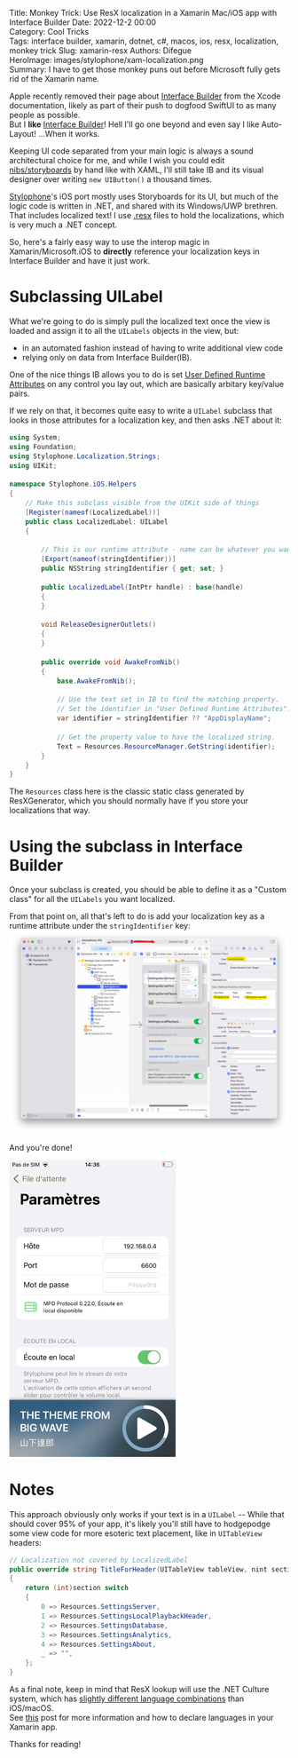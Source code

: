 Title: Monkey Trick: Use ResX localization in a Xamarin Mac/iOS app with Interface Builder
Date: 2022-12-2 00:00  
Category: Cool Tricks  
Tags: interface builder, xamarin, dotnet, c#, macos, ios, resx, localization, monkey trick
Slug: xamarin-resx
Authors: Difegue  
HeroImage: images/stylophone/xam-localization.png  
Summary: I have to get those monkey puns out before Microsoft fully gets rid of the Xamarin name.

Apple recently removed their page about [Interface Builder](https://web.archive.org/web/20220406135312/https://developer.apple.com/xcode/interface-builder/) from the Xcode documentation, likely as part of their push to dogfood SwiftUI to as many people as possible.  
But I **like** [Interface Builder](https://medium.com/swlh/a-bit-about-interface-builder-ceffaf484580)! Hell I'll go one beyond and even say I like Auto-Layout! ...When it works.  

Keeping UI code separated from your main logic is always a sound architectural choice for me, and while I wish you could edit [nibs/storyboards](https://developer.apple.com/library/archive/documentation/General/Conceptual/Devpedia-CocoaApp/Storyboard.html) by hand like with XAML, I'll still take IB and its visual designer over writing `new UIButton()` a thousand times.  

[Stylophone](./stylophone-25.html)'s iOS port mostly uses Storyboards for its UI, but much of the logic code is written in .NET, and shared with its Windows/UWP brethren.  
That includes localized text! I use [.resx](https://learn.microsoft.com/en-us/dotnet/core/extensions/localization#resource-files) files to hold the localizations, which is very much a .NET concept.  

So, here's a fairly easy way to use the interop magic in Xamarin/Microsoft.iOS to **directly** reference your localization keys in Interface Builder and have it just work.  

# Subclassing UILabel 

What we're going to do is simply pull the localized text once the view is loaded and assign it to all the `UILabels` objects in the view, but:  
- in an automated fashion instead of having to write additional view code
- relying only on data from Interface Builder(IB).  

One of the nice things IB allows you to do is set [User Defined Runtime Attributes](https://sam.dods.co/blog/2014/04/08/user-defined-runtime-attributes-in-interface-builder.html) on any control you lay out, which are basically arbitary key/value pairs.  

If we rely on that, it becomes quite easy to write a `UILabel` subclass that looks in those attributes for a localization key, and then asks .NET about it:  

~~~csharp
using System;
using Foundation;
using Stylophone.Localization.Strings;
using UIKit;

namespace Stylophone.iOS.Helpers
{
    // Make this subclass visible from the UIKit side of things
    [Register(nameof(LocalizedLabel))]
    public class LocalizedLabel: UILabel
    {

        // This is our runtime attribute - name can be whatever you want!
        [Export(nameof(stringIdentifier))]
        public NSString stringIdentifier { get; set; }

        public LocalizedLabel(IntPtr handle) : base(handle)
        {
        }

        void ReleaseDesignerOutlets()
        {
        }

        public override void AwakeFromNib()
        {
            base.AwakeFromNib();

            // Use the text set in IB to find the matching property.
            // Set the identifier in "User Defined Runtime Attributes".
            var identifier = stringIdentifier ?? "AppDisplayName";

            // Get the property value to have the localized string.
            Text = Resources.ResourceManager.GetString(identifier);
        }
    }
}
~~~

The `Resources` class here is the classic static class generated by ResXGenerator, which you should normally have if you store your localizations that way.  

# Using the subclass in Interface Builder

Once your subclass is created, you should be able to define it as a "Custom class" for all the `UILabels` you want localized.    

From that point on, all that's left to do is add your localization key as a runtime attribute under the `stringIdentifier` key:  
![a screenshot of interface builder, my beloved](images/stylophone/xam-localization.png)  

And you're done!  

<img src="/images/stylophone/stylo_ios_settings.png" style="width:300px" />  

# Notes  

This approach obviously only works if your text is in a `UILabel` -- While that should cover 95% of your app, it's likely you'll still have to hodgepodge some view code for more esoteric text placement, like in `UITableView` headers:  

~~~csharp
// Localization not covered by LocalizedLabel
public override string TitleForHeader(UITableView tableView, nint section)
{
    return (int)section switch
    {
        0 => Resources.SettingsServer,
        1 => Resources.SettingsLocalPlaybackHeader,
        2 => Resources.SettingsDatabase,
        3 => Resources.SettingsAnalytics,
        4 => Resources.SettingsAbout,
        _ => "",
    };
}
~~~

As a final note, keep in mind that ResX lookup will use the .NET Culture system, which has [slightly different language combinations](https://learn.microsoft.com/en-us/xamarin/ios/app-fundamentals/localization/#locale) than iOS/macOS.  
See [this](https://learn.microsoft.com/en-us/xamarin/ios/app-fundamentals/localization/#specifying-default-and-supported-languages-in-infoplist) post for more information and how to declare languages in your Xamarin app.  

Thanks for reading!  

